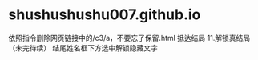 # shushushushu007.github.io






























  依照指令删除网页链接中的/c3/a，不要忘了保留.html
  抵达结局
11.解锁真结局（未完待续）
  结尾姓名框下方选中解锁隐藏文字

